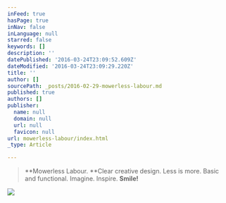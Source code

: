 ```yaml
---
inFeed: true
hasPage: true
inNav: false
inLanguage: null
starred: false
keywords: []
description: ''
datePublished: '2016-03-24T23:09:52.609Z'
dateModified: '2016-03-24T23:09:29.220Z'
title: ''
author: []
sourcePath: _posts/2016-02-29-mowerless-labour.md
published: true
authors: []
publisher:
  name: null
  domain: null
  url: null
  favicon: null
url: mowerless-labour/index.html
_type: Article

---
```

> **Mowerless Labour. **Clear creative design. Less is more. Basic and functional. Imagine. Inspire. **Smile!**

![](https://s3-us-west-2.amazonaws.com/the-grid-img/p/6e75b6051cb9ae704b49db4cc61c6563430a5e2f.jpg)